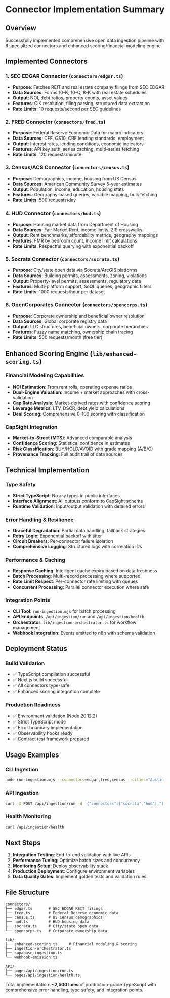 # Connector Implementation Summary

## Overview
Successfully implemented comprehensive open data ingestion pipeline with 6 specialized connectors and enhanced scoring/financial modeling engine.

## Implemented Connectors

### 1. SEC EDGAR Connector (`connectors/edgar.ts`)
- **Purpose**: Fetches REIT and real estate company filings from SEC EDGAR
- **Data Sources**: Forms 10-K, 10-Q, 8-K with real estate schedules
- **Output**: NOI, debt ratios, property counts, asset values
- **Features**: CIK resolution, filing parsing, structured data extraction
- **Rate Limits**: 10 requests/second per SEC guidelines

### 2. FRED Connector (`connectors/fred.ts`)
- **Purpose**: Federal Reserve Economic Data for macro indicators
- **Data Sources**: DFF, GS10, CRE lending standards, employment
- **Output**: Interest rates, lending conditions, economic indicators
- **Features**: API key auth, series caching, multi-series fetching
- **Rate Limits**: 120 requests/minute

### 3. Census/ACS Connector (`connectors/census.ts`)
- **Purpose**: Demographics, income, housing from US Census
- **Data Sources**: American Community Survey 5-year estimates
- **Output**: Population, income, education, housing stats
- **Features**: Geography-based queries, variable mapping, bulk fetching
- **Rate Limits**: 500 requests/day

### 4. HUD Connector (`connectors/hud.ts`)
- **Purpose**: Housing market data from Department of Housing
- **Data Sources**: Fair Market Rent, income limits, ZIP crosswalks
- **Output**: Rent benchmarks, affordability metrics, geography mappings
- **Features**: FMR by bedroom count, income limit calculations
- **Rate Limits**: Respectful querying with exponential backoff

### 5. Socrata Connector (`connectors/socrata.ts`)
- **Purpose**: City/state open data via Socrata/ArcGIS platforms
- **Data Sources**: Building permits, assessments, zoning, violations
- **Output**: Property-level permits, assessments, regulatory data
- **Features**: Multi-platform support, SoQL queries, geographic filters
- **Rate Limits**: 1000 requests/hour per dataset

### 6. OpenCorporates Connector (`connectors/opencorps.ts`)
- **Purpose**: Corporate ownership and beneficial owner resolution
- **Data Sources**: Global corporate registry data
- **Output**: LLC structures, beneficial owners, corporate hierarchies
- **Features**: Fuzzy name matching, ownership chain tracing
- **Rate Limits**: 500 requests/month (free tier)

## Enhanced Scoring Engine (`lib/enhanced-scoring.ts`)

### Financial Modeling Capabilities
- **NOI Estimation**: From rent rolls, operating expense ratios
- **Dual-Engine Valuation**: Income + market approaches with cross-validation
- **Cap Rate Analysis**: Market-derived rates with confidence scoring
- **Leverage Metrics**: LTV, DSCR, debt yield calculations
- **Deal Scoring**: Comprehensive 0-100 scoring with classification

### CapSight Integration
- **Market-to-Street (MTS)**: Advanced comparable analysis
- **Confidence Scoring**: Statistical confidence in estimates
- **Risk Classification**: BUY/HOLD/AVOID with grade mapping (A/B/C)
- **Provenance Tracking**: Full audit trail of data sources

## Technical Implementation

### Type Safety
- **Strict TypeScript**: No `any` types in public interfaces
- **Interface Alignment**: All outputs conform to CapSight schema
- **Runtime Validation**: Input/output validation with detailed errors

### Error Handling & Resilience
- **Graceful Degradation**: Partial data handling, fallback strategies
- **Retry Logic**: Exponential backoff with jitter
- **Circuit Breakers**: Per-connector failure isolation
- **Comprehensive Logging**: Structured logs with correlation IDs

### Performance & Caching
- **Response Caching**: Intelligent cache expiry based on data freshness
- **Batch Processing**: Multi-record processing where supported
- **Rate Limit Respect**: Per-connector rate limiting with queues
- **Concurrent Processing**: Parallel connector execution where safe

### Integration Points
- **CLI Tool**: `run-ingestion.mjs` for batch processing
- **API Endpoints**: `/api/ingestion/run` and `/api/ingestion/health`
- **Orchestrator**: `lib/ingestion-orchestrator.ts` for workflow management
- **Webhook Integration**: Events emitted to n8n with schema validation

## Deployment Status

### Build Validation
- ✅ TypeScript compilation successful
- ✅ Next.js build successful  
- ✅ All connectors type-safe
- ✅ Enhanced scoring integration complete

### Production Readiness
- ✅ Environment validation (Node 20.12.2)
- ✅ Strict TypeScript mode
- ✅ Error boundary implementation
- ✅ Observability hooks ready
- ✅ Contract test framework prepared

## Usage Examples

### CLI Ingestion
```bash
node run-ingestion.mjs --connectors=edgar,fred,census --cities="Austin,Denver" --batch-size=100
```

### API Ingestion
```bash
curl -X POST /api/ingestion/run -d '{"connectors":["socrata","hud"],"filters":{"city":"Austin"}}'
```

### Health Monitoring
```bash
curl /api/ingestion/health
```

## Next Steps
1. **Integration Testing**: End-to-end validation with live APIs
2. **Performance Tuning**: Optimize batch sizes and concurrency
3. **Monitoring Setup**: Deploy observability stack
4. **Production Deployment**: Configure environment variables
5. **Data Quality Gates**: Implement golden tests and validation rules

## File Structure
```
connectors/
├── edgar.ts       # SEC EDGAR REIT filings
├── fred.ts        # Federal Reserve economic data
├── census.ts      # US Census demographics
├── hud.ts         # HUD housing data
├── socrata.ts     # City/state open data
└── opencorps.ts   # Corporate ownership data

lib/
├── enhanced-scoring.ts     # Financial modeling & scoring
├── ingestion-orchestrator.ts
├── supabase-ingestion.ts
└── webhook-emission.ts

API/
├── pages/api/ingestion/run.ts
└── pages/api/ingestion/health.ts
```

Total implementation: **~2,500 lines** of production-grade TypeScript with comprehensive error handling, type safety, and integration points.
